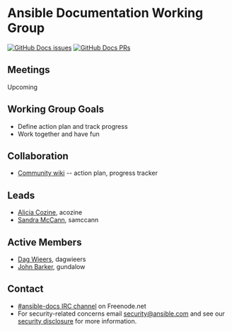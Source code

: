 # Ansible Documentation Working Group

[![GitHub Docs issues](https://img.shields.io/github/issues/ansible/ansible/docs.svg)](https://github.com/ansible/ansible/issues?q=is:open+is:issue+label:docs)
[![GitHub Docs PRs](https://img.shields.io/github/issues-pr/ansible/ansible/docs.svg)](https://github.com/ansible/ansible/issues?q=is:open+is:pr+label:docs)

## Meetings

Upcoming

## Working Group Goals

* Define action plan and track progress
* Work together and have fun

## Collaboration

* [Community wiki](https://github.com/ansible/community/wiki/docs) -- action plan, progress tracker

## Leads

* [Alicia Cozine](https://github.com/acozine), acozine
* [Sandra McCann](https://github.com/samccann), samccann

## Active Members

* [Dag Wieers](https://github.com/dagwieers), dagwieers
* [John Barker](https://github.com/nitzmahone), gundalow

## Contact

* [#ansible-docs IRC channel](https://webchat.freenode.net/?channels=ansible-docs) on Freenode.net
* For security-related concerns email security@ansible.com and see our [security disclosure](https://www.ansible.com/security) for more
    information.
